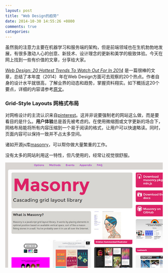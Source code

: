```yaml
---
layout: post
title: "Web Design的趋势"
date: 2014-10-30 14:55:26 +0800
comments: true
categories: 
---
```


虽然我的注意力主要在机器学习和服务端的架构，但是前端领域也在生机勃勃地发展，有很多激动人心的创意、新技术、设计理念的更新和美学的极致体验。今天在网上找到一些有价值的文章，分享给大家。

*[Web Design: 20 Hottest Trends To Watch Out For In 2014](http://www.hongkiat.com/blog/web-design-trends-2014/)* 是一篇很棒的文章，总结了本年度（2014）年在Web Design方面可去观察的20个热点。作者自身的设计水平就很高，了解业界的动态和趋势，掌握资料翔实。如下概括这20个要点，详细的内容请参考[原文](http://www.hongkiat.com/blog/web-design-trends-2014/)。

### Grid-Style Layouts 网格式布局
对网格设计的主流认识来自[pinterest](https://www.pinterest.com)。这并非说要强制老的网站这么做，而是要看目的是什么。**用户体验**总是首先被考虑的。在使用微缩图或文字更新的场合下，网格布局能将所有内容压缩到一个易于阅读的格式，让用户可以快速略读。同时，页面内容可以保持一致并不占太多空间。

诸如开源js库[masonry](http://masonry.desandro.com)，可以帮你做大量繁重的工作。

没有太多的网站利用这一特性，但凡使用的，经常让视觉很舒服。

![image](../images/01-masonry-jquery-homepage.jpg)
